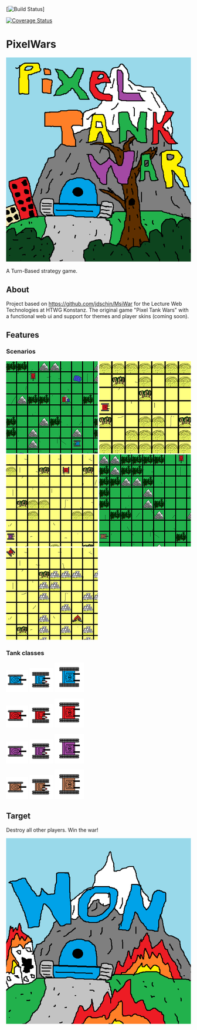 [![Build Status](https://travis-ci.org/AbgespaceterTyp/PixelWars.svg?branch=master)]

[![Coverage Status](https://coveralls.io/repos/github/AbgespaceterTyp/PixelWars/badge.svg?branch=master)](https://coveralls.io/github/AbgespaceterTyp/PixelWars?branch=master)

# PixelWars

![Alt-Text](https://github.com/AbgespaceterTyp/PixelWars/blob/master/public/images/background_opening.png "Pixel Tank Wars")

A Turn-Based strategy game.

## About

Project based on https://github.com/jdschin/MsiWar for the Lecture Web Technologies at HTWG Konstanz.
The original game "Pixel Tank Wars" with a functional web ui and support for themes and player skins (coming soon).

## Features

### Scenarios

![Alt-Text](https://github.com/AbgespaceterTyp/PixelWars/blob/master/public/images/Scenario_0.png "Black Wood Battle")
![Alt-Text](https://github.com/AbgespaceterTyp/PixelWars/blob/master/public/images/Scenario_1.png "Grand Canyon")
![Alt-Text](https://github.com/AbgespaceterTyp/PixelWars/blob/master/public/images/Scenario_2.png "Desert War")
![Alt-Text](https://github.com/AbgespaceterTyp/PixelWars/blob/master/public/images/Scenario_3.png "Showdown in the Alps")
![Alt-Text](https://github.com/AbgespaceterTyp/PixelWars/blob/master/public/images/Scenario_4.png "Back Hawk Down")

### Tank classes

![Alt-Text](https://github.com/AbgespaceterTyp/PixelWars/blob/master/public/images/light_tank_blue_90.png "Light Tank")
![Alt-Text](https://github.com/AbgespaceterTyp/PixelWars/blob/master/public/images/medium_tank_blue_90.png "Medium Tank")
![Alt-Text](https://github.com/AbgespaceterTyp/PixelWars/blob/master/public/images/heavy_tank_blue_90.png "Heavy Tank")

![Alt-Text](https://github.com/AbgespaceterTyp/PixelWars/blob/master/public/images/light_tank_red_90.png "Light Tank")
![Alt-Text](https://github.com/AbgespaceterTyp/PixelWars/blob/master/public/images/medium_tank_red_90.png "Medium Tank")
![Alt-Text](https://github.com/AbgespaceterTyp/PixelWars/blob/master/public/images/heavy_tank_red_90.png "Heavy Tank")

![Alt-Text](https://github.com/AbgespaceterTyp/PixelWars/blob/master/public/images/light_tank_purple_90.png "Light Tank")
![Alt-Text](https://github.com/AbgespaceterTyp/PixelWars/blob/master/public/images/medium_tank_purple_90.png "Medium Tank")
![Alt-Text](https://github.com/AbgespaceterTyp/PixelWars/blob/master/public/images/heavy_tank_purple_90.png "Heavy Tank")

![Alt-Text](https://github.com/AbgespaceterTyp/PixelWars/blob/master/public/images/light_tank_brown_90.png "Light Tank")
![Alt-Text](https://github.com/AbgespaceterTyp/PixelWars/blob/master/public/images/medium_tank_brown_90.png "Medium Tank")
![Alt-Text](https://github.com/AbgespaceterTyp/PixelWars/blob/master/public/images/heavy_tank_brown_90.png "Heavy Tank")

## Target

Destroy all other players. Win the war!

![Alt-Text](https://github.com/AbgespaceterTyp/PixelWars/blob/master/public/images/background_won_blue.png "Win the war!")
